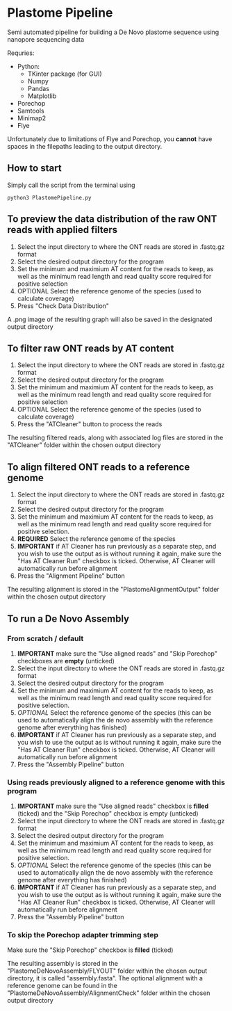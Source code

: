 # Plastome Pipeline
Semi automated pipeline for building a De Novo plastome sequence using nanopore sequencing data

Requries:
- Python:
  - TKinter package (for GUI)
  - Numpy
  - Pandas
  - Matplotlib
- Porechop
- Samtools
- Minimap2
- Flye

Unfortunately due to limitations of Flye and Porechop, you **cannot** have spaces in the filepaths leading to the output directory.

## How to start
Simply call the script from the terminal using
```
python3 PlastomePipeline.py
```

## To preview the data distribution of the raw ONT reads with applied filters
1. Select the input directory to where the ONT reads are stored in .fastq.gz format
2. Select the desired output directory for the program
3. Set the minimum and maximium AT content for the reads to keep, as well as the minimum read length and read quality score required for positive selection
4. OPTIONAL Select the reference genome of the species (used to calculate coverage)
5. Press "Check Data Distribution"

A .png image of the resulting graph will also be saved in the designated output directory
   
## To filter raw ONT reads by AT content
1. Select the input directory to where the ONT reads are stored in .fastq.gz format
2. Select the desired output directory for the program
3. Set the minimum and maximium AT content for the reads to keep, as well as the minimum read length and read quality score required for positive selection
4. OPTIONAL Select the reference genome of the species (used to calculate coverage)
5. Press the "ATCleaner" button to process the reads

The resulting filtered reads, along with associated log files are stored in the "ATCleaner" folder within the chosen output directory

## To align filtered ONT reads to a reference genome
1. Select the input directory to where the ONT reads are stored in .fastq.gz format
2. Select the desired output directory for the program
3. Set the minimum and maximium AT content for the reads to keep, as well as the minimum read length and read quality score required for positive selection.
4. **REQUIRED** Select the reference genome of the species
5. **IMPORTANT** if AT Cleaner has run previously as a separate step, and you wish to use the output as is without running it again, make sure the "Has AT Cleaner Run" checkbox is ticked. Otherwise, AT Cleaner will automatically run before alignment
6. Press the "Alignment Pipeline" button

The resulting alignment is stored in the "PlastomeAlignmentOutput" folder within the chosen output directory

## To run a De Novo Assembly
### From scratch / default
1. **IMPORTANT** make sure the "Use aligned reads" and "Skip Porechop" checkboxes are **empty** (unticked)
2. Select the input directory to where the ONT reads are stored in .fastq.gz format
3. Select the desired output directory for the program
4. Set the minimum and maximium AT content for the reads to keep, as well as the minimum read length and read quality score required for positive selection.
5. _OPTIONAL_ Select the reference genome of the species (this can be used to automatically align the de novo assembly with the reference genome after everything has finished)
6. **IMPORTANT** if AT Cleaner has run previously as a separate step, and you wish to use the output as is without running it again, make sure the "Has AT Cleaner Run" checkbox is ticked. Otherwise, AT Cleaner will automatically run before alignment
7. Press the "Assembly Pipeline" button

### Using reads previously aligned to a reference genome with this program
1. **IMPORTANT** make sure the "Use aligned reads" checkbox is **filled** (ticked) and the "Skip Porechop" checkbox is empty (unticked)
2. Select the input directory to where the ONT reads are stored in .fastq.gz format
3. Select the desired output directory for the program
4. Set the minimum and maximium AT content for the reads to keep, as well as the minimum read length and read quality score required for positive selection.
5. _OPTIONAL_ Select the reference genome of the species (this can be used to automatically align the de novo assembly with the reference genome after everything has finished)
6. **IMPORTANT** if AT Cleaner has run previously as a separate step, and you wish to use the output as is without running it again, make sure the "Has AT Cleaner Run" checkbox is ticked. Otherwise, AT Cleaner will automatically run before alignment
7. Press the "Assembly Pipeline" button

### To skip the Porechop adapter trimming step
Make sure the "Skip Porechop" checkbox is **filled** (ticked)

The resulting assembly is stored in the "PlastomeDeNovoAssembly/FLYOUT" folder within the chosen output directory, it is called "assembly.fasta". The optional alignment with a reference genome can be found in the "PlastomeDeNovoAssembly/AlignmentCheck" folder within the chosen output directory
